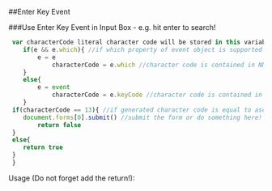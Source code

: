 
##Enter Key Event

###Use Enter Key Event in Input Box - e.g. hit enter to search!
```javascript
 var characterCode literal character code will be stored in this variable
 	if(e && e.which){ //if which property of event object is supported (NN4)
 		e = e
 			characterCode = e.which //character code is contained in NN4's which property
 	}
 	else{
 		e = event
 			characterCode = e.keyCode //character code is contained in IE's keyCode property
 	}
 if(characterCode == 13){ //if generated character code is equal to ascii 13 (if enter key)
 	document.forms[0].submit() //submit the form or do something here!
 		return false
 }
 else{
 	return true
 }
 }
 ```
Usage (Do not forget add the return!):
```javascript
 ```




